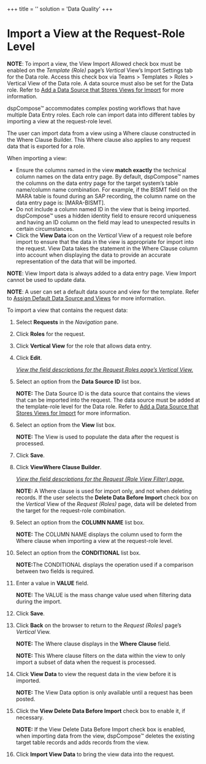+++
title = ''
solution = 'Data Quality'
+++

# Import a View at the Request-Role Level

<span style="font-weight: bold;">NOTE</span>: To import a view, the View
Import Allowed check box must be enabled on the
<span style="font-style: italic;">Template (Role)</span> page’s
<span style="font-style: italic;">Vertical</span> View’s Import Settings
tab for the Data role. Access this check box via Teams \> Templates \>
Roles \> Vertical View of the Data role. A data source must also be set
for the Data role. Refer to [Add a Data Source that Stores Views for
Import](Add_a_Data_Source_that_Stores_Views_for_Import.htm) for more
information.  

dspCompose™ accommodates complex posting workflows that have multiple
Data Entry roles. Each role can import data into different tables by
importing a view at the request-role level.

The user can import data from a view using a Where clause constructed in
the Where Clause Builder. This Where clause also applies to any request
data that is exported for a role.

When importing a view:

  - Ensure the columns named in the view **match exactly** the technical
    column names on the data entry page. By default, dspCompose™ names
    the columns on the data entry page for the target system’s table
    name/column name combination. For example, if the BISMT field on the
    MARA table is found during an SAP recording, the column name on the
    data entry page is: \[MARA-BISMT\].
  - Do not include a column named ID in the view that is being imported.
    dspCompose™ uses a hidden identity field to ensure record uniqueness
    and having an ID column on the field may lead to unexpected results
    in certain circumstances.
  - Click the **View Data** icon on the *Vertical* View of a request
    role before import to ensure that the data in the view is
    appropriate for import into the request. View Data takes the
    statement in the Where Clause column into account when displaying
    the data to provide an accurate representation of the data that will
    be imported.

**NOTE**: View Import data is always added to a data entry page. View
Import cannot be used to update data.

**NOTE**: A user can set a default data source and view for the
template. Refer to [Assign Default Data Source and
Views](Assign_Default_Data_Source_and_Views.htm) for more information.

To import a view that contains the request data:

1.  Select **Requests** in the *Navigation
    <span style="font-style: normal;">pane</span>*.

2.  Click **Roles** for the request.

3.  Click **Vertical View** for the role that allows data entry.

4.  Click **Edit**.
    
    *[View the field descriptions for the Request Roles page’s Vertical
    View.](../Page_Desc/Request_Roles_H.htm)*

5.  Select an option from the **Data Source ID** list box.
    
    **NOTE:** The Data Source ID is the data source that contains the
    views that can be imported into the request. The data source must be
    added at the template-role level for the Data role. Refer to [Add a
    Data Source that Stores Views for
    Import](Add_a_Data_Source_that_Stores_Views_for_Import.htm) for more
    information.

6.  Select an option from the **View** list box.
    
    **NOTE:** The View is used to populate the data after the request is
    processed.

7.  Click **Save**.

8.  Click **ViewWhere Clause Builder**.
    
    *[View the field descriptions for the Request (Role View Filter)
    page.](../Page_Desc/Request_Role_View_Filter.htm)*
    
    **NOTE:** A Where clause is used for import only, and not when
    deleting records. If the user selects the **Delete Data Before
    Import** check box on the *Vertical* View of the *Request (Roles)*
    page, data will be deleted from the target for the request-role
    combination.

9.  Select an option from the **COLUMN NAME** list box.
    
    **NOTE:** The COLUMN NAME displays the column used to form the Where
    clause when importing a view at the request-role level.

10. Select an option from the **CONDITIONAL** list box.
    
    **NOTE:**<span>The CONDITIONAL displays the operation used if a
    comparison between two fields is required.</span>

11. Enter a value in **VALUE** field.
    
    **NOTE:** The VALUE is the mass change value used when filtering
    data during the import.

12. Click **Save**.

13. Click **Back** on the browser to return to the *Request (Roles)*
    page’s *Vertical* View.
    
    **NOTE:** The Where clause displays in the **Where Clause** field.
    
    **NOTE:** This Where clause filters on the data within the view to
    only import a subset of data when the request is processed.

14. Click **View Data** to view the request data in the view before it
    is imported.
    
    **NOTE:** The View Data option is only available until a request has
    been posted.

15. Click the **View Delete Data Before Import** check box to enable it,
    if necessary.
    
    **NOTE:** If the View Delete Data Before Import check box is
    enabled, when importing data from the view, dspCompose™ deletes the
    existing target table records and adds records from the view.

16. Click **Import View Data** to bring the view data into the request.
